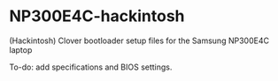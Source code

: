 # NP300E4C-hackintosh
(Hackintosh) Clover bootloader setup files for the Samsung NP300E4C laptop

To-do: add specifications and BIOS settings.
